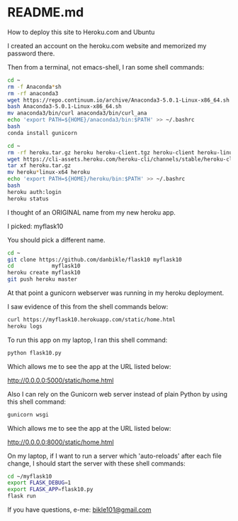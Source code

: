 # README.md

How to deploy this site to Heroku.com and Ubuntu

I created an account on the heroku.com website and memorized my password there.

Then from a terminal, not emacs-shell, I ran some shell commands:

```bash
cd ~
rm -f Anaconda*sh
rm -rf anaconda3
wget https://repo.continuum.io/archive/Anaconda3-5.0.1-Linux-x86_64.sh
bash Anaconda3-5.0.1-Linux-x86_64.sh
mv anaconda3/bin/curl anaconda3/bin/curl_ana
echo 'export PATH=${HOME}/anaconda3/bin:$PATH' >> ~/.bashrc
bash
conda install gunicorn
```

```bash
cd ~
rm -rf heroku.tar.gz heroku heroku-client.tgz heroku-client heroku-linux-amd64.tar.gz
wget https://cli-assets.heroku.com/heroku-cli/channels/stable/heroku-cli-linux-x64.tar.gz -O heroku.tar.gz
tar xf heroku.tar.gz
mv heroku*linux-x64 heroku
echo 'export PATH=${HOME}/heroku/bin:$PATH' >> ~/.bashrc
bash
heroku auth:login
heroku status
```

I thought of an ORIGINAL name from my new heroku app.

I picked: myflask10

You should pick a different name.

```bash
cd ~
git clone https://github.com/danbikle/flask10 myflask10
cd            myflask10
heroku create myflask10
git push heroku master
```

At that point a gunicorn webserver was running in my heroku deployment.

I saw evidence of this from the shell commands below:

```bash
curl https://myflask10.herokuapp.com/static/home.html
heroku logs
```

To run this app on my laptop, I ran this shell command:

```bash
python flask10.py
```

Which allows me to see the app at the URL listed below:

http://0.0.0.0:5000/static/home.html

Also I can rely on the Gunicorn web server instead of plain Python by using this shell command:

```bash
gunicorn wsgi
```

Which allows me to see the app at the URL listed below:

http://0.0.0.0:8000/static/home.html

On my laptop, if I want to run a server which 'auto-reloads' after each file change, I should start the server with these shell commands:

```bash
cd ~/myflask10
export FLASK_DEBUG=1
export FLASK_APP=flask10.py
flask run
```

If you have questions, e-me: bikle101@gmail.com
